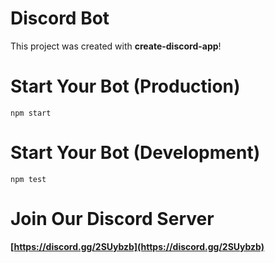 # Discord Bot
This project was created with **create-discord-app**!

# Start Your Bot (Production)
`npm start`

# Start Your Bot (Development)
`npm test`

# Join Our Discord Server
**[https://discord.gg/2SUybzb](https://discord.gg/2SUybzb)**